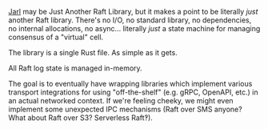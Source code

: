 [Jarl](https://github.com/akesling/hubby/tree/main/jarl) may be Just Another
Raft Library, but it makes a point to be literally _just_ another Raft library.
There's no I/O, no standard library, no dependencies, no internal allocations,
no async...  literally _just_ a state machine for managing consensus of a
"virtual" cell.

The library is a single Rust file.  As simple as it gets.

All Raft log state is managed in-memory.

The goal is to eventually have wrapping libraries which implement various
transport integrations for using "off-the-shelf" (e.g. gRPC, OpenAPI, etc.) in
an actual networked context.  If we're feeling cheeky, we might even implement
some unexpected IPC mechanisms (Raft over SMS anyone? What about Raft over S3?
Serverless Raft‽).
